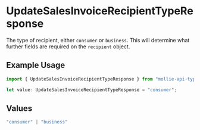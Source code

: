 # UpdateSalesInvoiceRecipientTypeResponse

The type of recipient, either `consumer` or `business`. This will determine what further fields are
required on the `recipient` object.

## Example Usage

```typescript
import { UpdateSalesInvoiceRecipientTypeResponse } from "mollie-api-typescript/models/operations";

let value: UpdateSalesInvoiceRecipientTypeResponse = "consumer";
```

## Values

```typescript
"consumer" | "business"
```